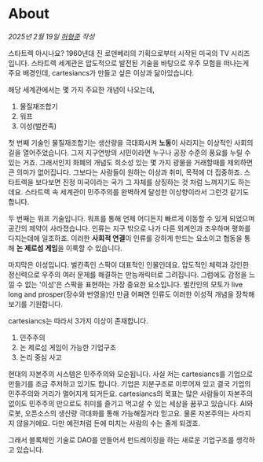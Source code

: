 # About

_2025년 2월 19일 [허형준](https://hhj.devent.kr) 작성_

스타트렉 아시나요? 1960년대 진 로덴베리의 기획으로부터 시작된 미국의 TV 시리즈 입니다. 스타트렉 세계관은 압도적으로 발전된 기술을 바탕으로 우주 모험을 떠나는게 주요 배경인데, cartesiancs가 만들고 싶은 이상과 닮아있습니다.

해당 세계관에서는 몇 가지 주요한 개념이 나오는데,

1. 물질재조합기
2. 워프
3. 이성(벌칸족)

첫 번째 기술인 물질재조합기는 생산량을 극대화시켜 **노동**이 사라지는 이상적인 사회의 길을 열어주었습니다. 그저 지구연방의 시민이라면 누구나 공장 수준의 풍요를 누릴 수 있는 거죠. 그래서인지 화폐의 개념도 희소성 있는 몇 가지 광물을 거래할때를 제외하면 큰 의미가 없어집니다. 그보다는 사람들이 원하는 이상과 취미, 목적에 더 집중하죠. 스타트렉을 보다보면 진정 미국이라는 국가 그 자체를 상징하는 것 처럼 느껴지기도 하는데요. 스타트렉 속 세계관이 민주주의를 완벽하게 달성한 이상향이라서 그런것 같기도 합니다.

두 번째는 워프 기술입니다. 워프를 통해 언제 어디든지 빠르게 이동할 수 있게 되었으며 공간의 제약이 사라졌습니다. 인류는 지구 밖으로 나가 다른 외계인과 조우하며 평화를 다지는데에 일조하죠. 이러한 **사회적 연결**이 인류를 강하게 만드는 요소이고 협동을 통해 **논 제로섬 게임**을 이룩할 수 있습니다.

마지막은 이성입니다. 벌칸족인 스팍이 대표적인 인물인데요. 압도적인 체력과 강인한 정신력으로 우주의 여러 문제를 해결하는 만능캐릭터로 그려집니다. 그럼에도 감정을 느낄 수 없는 '이성'은 스팍을 표현하는 가장 중요한 요소입니다. 벌칸인의 모토가 live long and prosper(장수와 번영을)인 만큼 어쩌면 인류도 이러한 이성적 개념을 장착해보기를 기원합니다.

cartesiancs는 따라서 3가지 이상이 존재합니다.

1. 민주주의
2. 논 제로섬 게임이 가능한 기업구조
3. 논리 중심 사고

현대의 자본주의 시스템은 민주주의와 모순됩니다. 사실 저는 cartesiancs를 기업으로 만들기를 조금 주저하고 있기도 합니다. 기업은 지분구조로 이루어져 있고 결국 기업의 민주주의와 거리가 멀어지게 되거든요. cartesiancs의 목표는 많은 사람들이 자본주의 없이도 민주주의 만으로도 취미를 즐기고 먹고살 수 있는 세상을 꿈꾸고 있습니다. AI와 로봇, 오픈소스의 생산량 극대화를 통해 가능해질거라 믿고요. 물론 자본주의는 사라지지 않을거에요. 다만 예전처럼 돈에 미치는 사람의 수는 줄게 되겠죠.

그래서 블록체인 기술로 DAO를 만들어서 펀드레이징을 하는 새로운 기업구조를 생각하고 있습니다.
